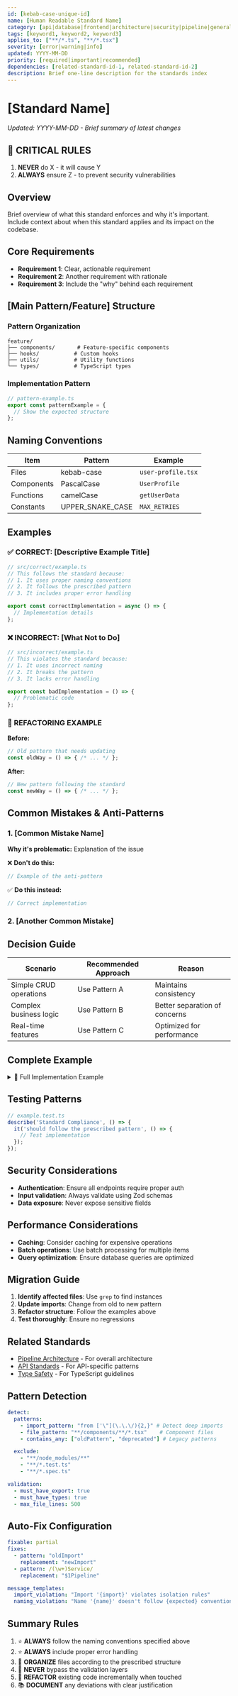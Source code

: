 ```yaml
---
id: [kebab-case-unique-id]
name: [Human Readable Standard Name]
category: [api|database|frontend|architecture|security|pipeline|general]
tags: [keyword1, keyword2, keyword3]
applies_to: ["**/*.ts", "**/*.tsx"]
severity: [error|warning|info]
updated: YYYY-MM-DD
priority: [required|important|recommended]
dependencies: [related-standard-id-1, related-standard-id-2]
description: Brief one-line description for the standards index
---
```


# [Standard Name]

_Updated: YYYY-MM-DD - Brief summary of latest changes_

## 🚨 CRITICAL RULES
<!-- Only include this section for standards with critical/breaking rules -->
1. **NEVER** do X - it will cause Y
2. **ALWAYS** ensure Z - to prevent security vulnerabilities

## Overview
<!-- High-level introduction explaining what this standard covers, why it exists, and its importance to the project -->

Brief overview of what this standard enforces and why it's important. Include context about when this standard applies and its impact on the codebase.

## Core Requirements
<!-- Essential rules that must be followed -->
- **Requirement 1**: Clear, actionable requirement
- **Requirement 2**: Another requirement with rationale
- **Requirement 3**: Include the "why" behind each requirement

## [Main Pattern/Feature] Structure
<!-- Replace with actual pattern name, e.g., "API Route Structure", "Component Structure" -->

### Pattern Organization
```
feature/
├── components/       # Feature-specific components
├── hooks/           # Custom hooks
├── utils/           # Utility functions
└── types/           # TypeScript types
```

### Implementation Pattern
<!-- Describe the core pattern with a structural example -->
```typescript
// pattern-example.ts
export const patternExample = {
  // Show the expected structure
};
```

## Naming Conventions
<!-- Specific naming patterns for this standard -->
| Item | Pattern | Example |
|------|---------|---------|
| Files | kebab-case | `user-profile.tsx` |
| Components | PascalCase | `UserProfile` |
| Functions | camelCase | `getUserData` |
| Constants | UPPER_SNAKE_CASE | `MAX_RETRIES` |

## Examples

### ✅ CORRECT: [Descriptive Example Title]
```typescript
// src/correct/example.ts
// This follows the standard because:
// 1. It uses proper naming conventions
// 2. It follows the prescribed pattern
// 3. It includes proper error handling

export const correctImplementation = async () => {
  // Implementation details
};
```

### ❌ INCORRECT: [What Not to Do]
```typescript
// src/incorrect/example.ts
// This violates the standard because:
// 1. It uses incorrect naming
// 2. It breaks the pattern
// 3. It lacks error handling

export const badImplementation = () => {
  // Problematic code
};
```

### 📝 REFACTORING EXAMPLE
<!-- Show before/after for migrating existing code -->
**Before:**
```typescript
// Old pattern that needs updating
const oldWay = () => { /* ... */ };
```

**After:**
```typescript
// New pattern following the standard
const newWay = () => { /* ... */ };
```

## Common Mistakes & Anti-Patterns

### 1. [Common Mistake Name]
**Why it's problematic:** Explanation of the issue

❌ **Don't do this:**
```typescript
// Example of the anti-pattern
```

✅ **Do this instead:**
```typescript
// Correct implementation
```

### 2. [Another Common Mistake]
<!-- Add more as needed -->

## Decision Guide
<!-- When to use different approaches -->

| Scenario | Recommended Approach | Reason |
|----------|---------------------|---------|
| Simple CRUD operations | Use Pattern A | Maintains consistency |
| Complex business logic | Use Pattern B | Better separation of concerns |
| Real-time features | Use Pattern C | Optimized for performance |

## Complete Example
<!-- Comprehensive example showing all concepts together -->

<details>
<summary>📁 Full Implementation Example</summary>

```typescript
// src/features/example/complete-example.ts
// This example demonstrates all aspects of the standard

import { requiredImports } from './dependencies';

// 1. Proper structure
export class ExampleImplementation {
  // 2. Correct naming
  private readonly configOptions: ConfigType;

  // 3. Following all patterns
  constructor(options: ConfigType) {
    this.configOptions = options;
  }

  // 4. Error handling
  public async performAction(): Promise<Result> {
    try {
      // Implementation following the standard
      return await this.processData();
    } catch (error) {
      // Proper error handling
      throw new CustomError('Action failed', error);
    }
  }
}
```

</details>

## Testing Patterns
<!-- How to test code following this standard -->
```typescript
// example.test.ts
describe('Standard Compliance', () => {
  it('should follow the prescribed pattern', () => {
    // Test implementation
  });
});
```

## Security Considerations
<!-- Include only if relevant to the standard -->
- **Authentication**: Ensure all endpoints require proper auth
- **Input validation**: Always validate using Zod schemas
- **Data exposure**: Never expose sensitive fields

## Performance Considerations
<!-- Include only if relevant to the standard -->
- **Caching**: Consider caching for expensive operations
- **Batch operations**: Use batch processing for multiple items
- **Query optimization**: Ensure database queries are optimized

## Migration Guide
<!-- Steps to update existing code to comply with this standard -->
1. **Identify affected files**: Use `grep` to find instances
2. **Update imports**: Change from old to new pattern
3. **Refactor structure**: Follow the examples above
4. **Test thoroughly**: Ensure no regressions

## Related Standards
<!-- Link to related standards that should be considered together -->
- [Pipeline Architecture](./pipeline-pattern.md) - For overall architecture
- [API Standards](./api-standards.md) - For API-specific patterns
- [Type Safety](./type-safety-checklist.md) - For TypeScript guidelines

## Pattern Detection
<!-- Automated detection rules for tooling -->
```yaml
detect:
  patterns:
    - import_pattern: "from ['\"](\.\.\/){2,}" # Detect deep imports
    - file_pattern: "**/components/**/*.tsx"    # Component files
    - contains_any: ["oldPattern", "deprecated"] # Legacy patterns

  exclude:
    - "**/node_modules/**"
    - "**/*.test.ts"
    - "**/*.spec.ts"

validation:
  - must_have_export: true
  - must_have_types: true
  - max_file_lines: 500
```

## Auto-Fix Configuration
<!-- Automated fixing rules if applicable -->
```yaml
fixable: partial
fixes:
  - pattern: "oldImport"
    replacement: "newImport"
  - pattern: /(\w+)Service/
    replacement: "$1Pipeline"

message_templates:
  import_violation: "Import '{import}' violates isolation rules"
  naming_violation: "Name '{name}' doesn't follow {expected} convention"
```

## Summary Rules
<!-- Quick reference checklist -->
1. ⭐ **ALWAYS** follow the naming conventions specified above
2. ⭐ **ALWAYS** include proper error handling
3. 📝 **ORGANIZE** files according to the prescribed structure
4. 🚫 **NEVER** bypass the validation layers
5. 🔧 **REFACTOR** existing code incrementally when touched
6. 📚 **DOCUMENT** any deviations with clear justification